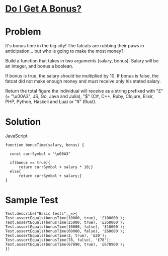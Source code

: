 # [Do I Get A Bonus?](https://www.codewars.com/kata/56f6ad906b88de513f000d96)

# Problem

It's bonus time in the big city! The fatcats are rubbing their paws in anticipation... but who is going to make the most money?

Build a function that takes in two arguments (salary, bonus). Salary will be an integer, and bonus a boolean.

If bonus is true, the salary should be multiplied by 10. If bonus is false, the fatcat did not make enough money and must receive only his stated salary.

Return the total figure the individual will receive as a string prefixed with "£" (= "\u00A3", JS, Go, Java and Julia), "$" (C#, C++, Ruby, Clojure, Elixir, PHP, Python, Haskell and Lua) or "¥" (Rust).

# Solution
JavaScript
```JS
function bonusTime(salary, bonus) {

  const currSymbol = "\u00A3"
  
  if(bonus == true){
      return currSymbol + salary * 10;}
  else{
      return currSymbol + salary;}
}
```

# Sample Test
```JS
Test.describe("Basic tests",_=>{
Test.assertEquals(bonusTime(10000, true), '£100000');
Test.assertEquals(bonusTime(25000, true), '£250000');
Test.assertEquals(bonusTime(10000, false), '£10000');
Test.assertEquals(bonusTime(60000, false), '£60000');
Test.assertEquals(bonusTime(2, true), '£20');
Test.assertEquals(bonusTime(78, false), '£78');
Test.assertEquals(bonusTime(67890, true), '£678900');
})
```
